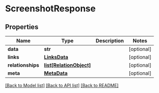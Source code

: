 # ScreenshotResponse

## Properties
Name | Type | Description | Notes
------------ | ------------- | ------------- | -------------
**data** | **str** |  | [optional] 
**links** | [**LinksData**](LinksData.md) |  | [optional] 
**relationships** | [**list[RelationObject]**](RelationObject.md) |  | [optional] 
**meta** | [**MetaData**](MetaData.md) |  | [optional] 

[[Back to Model list]](../README.md#documentation-for-models) [[Back to API list]](../README.md#documentation-for-api-endpoints) [[Back to README]](../README.md)


